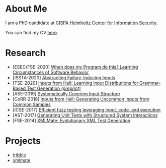 # About Me

I am a PhD candidate at [CISPA Helmholtz Center for Information Security](https://cispa.saarland).

You can find my CV [here](assets/cv_havrikov.pdf).

# Research
- \[ESEC/FSE-2020\] [When does my Program do this? Learning Circumstances of Software Behavior](publications/fse2020-havrikov.pdf)
- \[ISSTA-2020\] [Abstracting Failure-Inducing Inputs](publications/issta2020_havrikov.pdf)
- \[TSE-2020\] [Inputs from Hell: Learning Input Distributions for Grammar-Based Test Generation *(preprint)*](publications/tse2020-preprint.pdf)
- \[ASE-2019\] [Systematically Covering Input Structure](publications/ase2019_havrikov.pdf)
- \[CoRR-2018\] [Inputs from Hell: Generating Uncommon Inputs from Common Samples](publications/corr2018_havrikov.pdf)
- \[ICSE-2017\] [Efficient fuzz testing leveraging input, code, and execution](publications/icse2017_havrikov.pdf)
- \[AST-2017\] [Generating Unit Tests with Structured System Interactions](publications/ast2017_havrikov.pdf)
- \[FSE-2014\] [XMLMate: Evolutionary XML Test Generation](publications/fse2014_havrikov.pdf)

# Projects
- [tribble](https://github.com/havrikov/tribble)
- [xmlmate](https://www.st.cs.uni-saarland.de/testing/xmlmate/)
